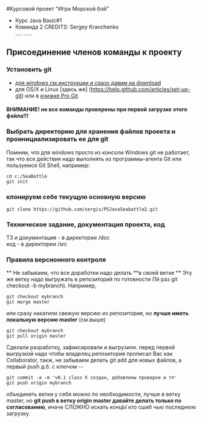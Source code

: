 #Курсовой проект "Игра Морской бой"
* Курс Java Basic#1  
* Команда 2
CREDITS: 
Sergey Kravchenko  
  .....
  .....  

## Присоединение членов команды к проекту
### Установить git  
* [для windows см.инструкции и сразу давим на download](https://help.github.com/articles/set-up-git) 
* для OS/X и Linux [здесь же] (https://help.github.com/articles/set-up-git)  или в [книжке Pro Git ](http://git-scm.com/book/ru/%D0%92%D0%B2%D0%B5%D0%B4%D0%B5%D0%BD%D0%B8%D0%B5-%D0%A3%D1%81%D1%82%D0%B0%D0%BD%D0%BE%D0%B2%D0%BA%D0%B0-Git)

#### ВНИМАНИЕ! не все команды проверены при первой загрузке этого файла!!!

### Выбрать директорию для хранения файлов проекта и проинициализировать ее для git
Помним, что для windows просто из консоли Windows git не работает, так что все действия надо выполнять из программы-агента Git или пользуемся Git Shell, например:
````
cd c:/SeaBattle
git init
````
### клонируем себе текущую основную версию 
````
git clone https://github.com/sergis/PSJavaSeabattle2.git
````


### Техническое задание, документация проекта, код
ТЗ и документация - в директории /doc  
код - в директории /src
### Правила версионного контроля

** Не забываем, что все доработки надо делать **в своей ветке **
Эту же ветку надо выгружать в репозиторий по готовности (1й раз git checkout -b mybranch). Например, 
````
git checkout mybranch
git merge master
````
или сразу накатили свежую версию из репозитория, но **лучше иметь локальную версию master** (см.выше)
````
git checkout mybranch
git pull origin master
````
Сделали разработку, зафиксировали и выгрузили. перед первой выгрузкой надо чтобы владелец репозитория прописал Вас как Collaborator, 
такж, не забываем делать git add для новых файлов, а первый push д.б. с ключом --
````
git commit -a -m 'v0.1 class X создан, добавлены проверки и тп'
git push origin mybranch

````
объединять ветки у себя можно по необходимости, лучше в ветку master, но **git push  в ветку origin master давайте делать только по согласованию**, иначе СЛОЖНО искать концЫ кто сшиб чью последнюю загрузку.

